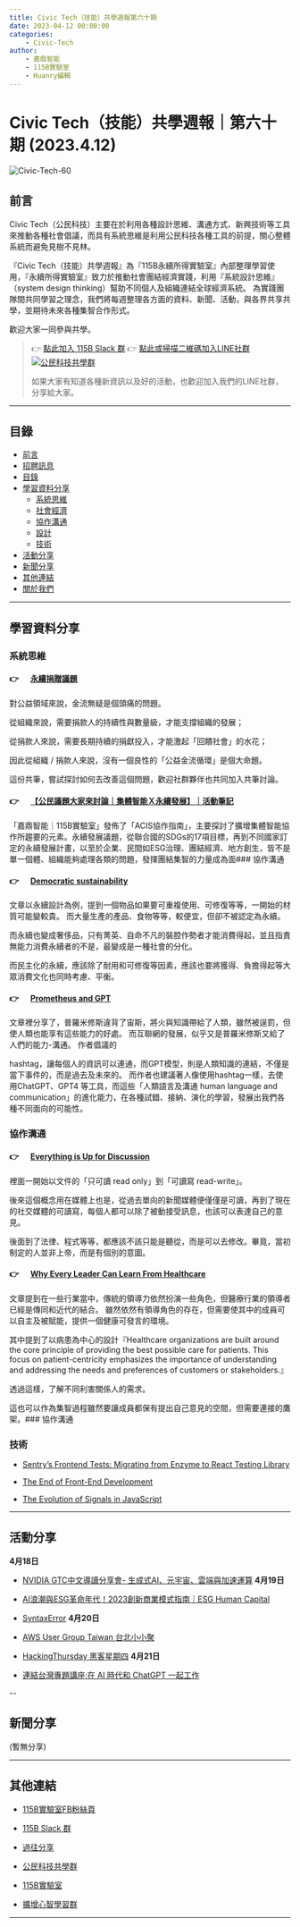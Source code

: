```yaml
---
title: Civic Tech（技能）共學週報第六十期
date: 2023-04-12 00:00:00
categories:
	- Civic-Tech
author:
	- 嘉鼎智能
	- 115B實驗室
	- Huanry編輯
---
```

# Civic Tech（技能）共學週報｜第六十期 (2023.4.12)

![Civic-Tech-60](/img/ct/60.png)

## 前言

Civic Tech（公民科技）主要在於利用各種設計思維、溝通方式、新興技術等工具來推動各種社會倡議，而具有系統思維是利用公民科技各種工具的前提，關心整體系統而避免見樹不見林。

『Civic Tech（技能）共學週報』為『115B永續所得實驗室』內部整理學習使用，『永續所得實驗室』致力於推動社會團結經濟實踐，利用『系統設計思維』（system design thinking）幫助不同個人及組織連結全球經濟系統。
為實踐團隊間共同學習之理念，我們將每週整理各方面的資料、新聞、活動，與各界共享共學，並期待未來各種集智合作形式。

歡迎大家一同參與共學。

>👉  [點此加入 115B Slack 群](https://bit.ly/Slack115b)
>👉  [點此或掃描二維碼加入LINE社群](https://line.me/ti/g2/Dj4AkbdDsY6o4D_CdDUB6Q)
>[![公民科技共學群](/img/產品共學群.jpg)](https://line.me/ti/g2/Dj4AkbdDsY6o4D_CdDUB6Q)
>
>如果大家有知道各種新資訊以及好的活動，也歡迎加入我們的LINE社群，分享給大家。

---
## 目錄
- [前言](#前言)
- [招聘訊息](#招聘訊息)
- [目錄](#目錄)
- [學習資料分享](#學習資料分享)
	- [系統思維](#系統思維)
	- [社會經濟](#社會經濟)
	- [協作溝通](#協作溝通)
	- [設計](#設計)
	- [技術](#技術)
- [活動分享](#活動分享)
- [新聞分享](#新聞分享)
- [其他連結](#其他連結)
- [關於我們](#關於我們)

---
## 學習資料分享
### 系統思維

####  👉 &emsp; [永續捐贈議題](https://g0v.hackmd.io/FrdfAMwoR7-w-m-UVqsJ1w)

對公益領域來說，金流無疑是個頭痛的問題。

從組織來說，需要捐款人的持續性與數量級，才能支撐組織的發展；

從捐款人來說，需要長期持續的捐獻投入，才能激起「回饋社會」的水花；

因此從組織 / 捐款人來說，沒有一個良性的「公益金流循環」是個大命題。

這份共筆，嘗試探討如何去改善這個問題，歡迎社群夥伴也共同加入共筆討論。


####  👉 &emsp; [【公民議題大家來討論｜集體智能Ｘ永續發展】｜活動筆記](https://sustainable-income-lab.github.io/collective-intellgence-and-sustainable-development/)

「嘉鼎智能｜115B實驗室」發佈了「ACIS協作指南」，主要探討了擴增集體智能協作所趨要的元素。永續發展議題，從聯合國的SDGs的17項目標，再到不同國家訂定的永續發展計畫，以至於企業、民間如ESG治理、團結經濟、地方創生，皆不是單一個體、組織能夠處理各類的問題，發揮團結集智的力量成為面### 協作溝通


#### 👉 &emsp; [Democratic sustainability](https://medium.com/greener-together/democratic-sustainability-15d3d8223f85)

文章以永續設計為例，提到一個物品如果要可重複使用、可修復等等，一開始的材質可能變較貴。
而大量生產的產品、食物等等，較便宜，但卻不被認定為永續。

而永續也變成奢侈品，只有菁英、自命不凡的裝腔作勢者才能消費得起，並且指責無能力消費永續者的不是，最變成是一種社會的分化。

而民主化的永續，應該除了耐用和可修復等因素，應該也要將獲得、負擔得起等大眾消費文化也同時考慮、平衡。

#### 👉 &emsp; [Prometheus and GPT](https://medium.com/chris-messina/prometheus-and-gpt-2bf00851551e)

文章裡分享了，普羅米修斯違背了宙斯，將火與知識帶給了人類，雖然被逞罰，但使人類也能享有這些能力的好處。
而互聯網的發展，似乎又是普羅米修斯又給了人們的能力-溝通。
作者倡議的 

hashtag，讓每個人的資訊可以連通，而GPT模型，則是人類知識的連結，不僅是當下事件的，而是過去及未來的。
而作者也建議著人像使用hashtag一樣，去使用ChatGPT、GPT4 等工具，而這些「人類語言及溝通 human language and communication」的進化能力，在各種試錯、接納、演化的學習，發展出我們各種不同面向的可能性。


### 協作溝通

#### 👉 &emsp; [Everything is Up for Discussion](https://rushkoff.medium.com/everything-is-up-for-discussion-94cb071e2950)


裡面一開始以文件的「只可讀 read only」到「可讀寫 read-write」。

後來這個概念用在媒體上也是，從過去單向的新聞媒體便僅僅是可讀，再到了現在的社交媒體的可讀寫，每個人都可以除了被動接受訊息，也該可以表達自己的意見。

後面到了法律、程式等等，都應該不該只能是聽從，而是可以去修改。畢竟，當初制定的人並非上帝，而是有個別的意圖。

#### 👉 &emsp; [Why Every Leader Can Learn From Healthcare](https://www.forbes.com/sites/benjaminlaker/2023/04/04/why-every-leader-can-learn-from-healthcare/?sh=59cc0079453e)


文章提到在一些行業當中，傳統的領導力依然扮演一些角色，但醫療行業的領導者已經是傳同和近代的結合。
雖然依然有領導角色的存在，但需要使其中的成員可以自主及被賦能，提供一個健康可發言的環境。

其中提到了以病患為中心的設計『Healthcare organizations are built around the core principle of providing the best possible care for patients. This focus on patient-centricity emphasizes the importance of understanding and addressing the needs and preferences of customers or stakeholders.』

透過這樣，了解不同利害關係人的需求。

這也可以作為集智過程雖然要讓成員都保有提出自己意見的空間，但需要連接的鷹架。### 協作溝通


### 技術

- [Sentry’s Frontend Tests: Migrating from Enzyme to React Testing Library](https://blog.sentry.io/2023/02/23/sentrys-frontend-tests-migrating-from-enzyme-to-react-testing-library/)


- [The End of Front-End Development](https://www.joshwcomeau.com/blog/the-end-of-frontend-development/)


- [The Evolution of Signals in JavaScript](https://dev.to/this-is-learning/the-evolution-of-signals-in-javascript-8ob)

---
## 活動分享

**4月18日**
- [NVIDIA GTC中文導讀分享會- 生成式AI、元宇宙、雲端與加速運算](https://www.accupass.com/event/2304031658511916017238)
**4月19日**
- [AI浪潮與ESG革命年代！2023創新商業模式指南｜ESG Human Capital](https://www.accupass.com/event/2303090546592982126750)

- [SyntaxError](https://www.meetup.com/pythonhug/events/292575584/)
**4月20日**
- [AWS User Group Taiwan 台北小小聚](https://awsugtw.kktix.cc/events/awsug-tp-202304)

- [HackingThursday 黑客星期四](https://www.meetup.com/hackingthursday/events/292598125/)
**4月21日**
- [連結台灣專題講座:在 AI 時代和 ChatGPT 一起工作](https://technologyandlife.kktix.cc/events/4-21-23)

--
## 新聞分享

(暫無分享)

---
## 其他連結

- [115B實驗室FB粉絲頁](https://www.facebook.com/%E6%B0%B8%E7%BA%8C%E6%89%80%E5%BE%97%E5%AF%A6%E9%A9%97%E5%AE%A4-102916798609139)

- [115B Slack 群](https://bit.ly/Slack115b)

- [過往分享](/categories/Civic-Tech)

- [公民科技共學群](https://line.me/ti/g2/Dj4AkbdDsY6o4D_CdDUB6Q?utm_source=invitation&utm_medium=link_copy&utm_campaign=default)

- [115B實驗室](https://line.me/ti/g2/asPFU-0w4o9MIRSBdb4gtg?utm_source=invitation&utm_medium=link_copy&utm_campaign=default)

- [擴增心智學習群](https://line.me/ti/g2/asPFU-0w4o9MIRSBdb4gtg?utm_source=invitation&utm_medium=link_copy&utm_campaign=default)

---
